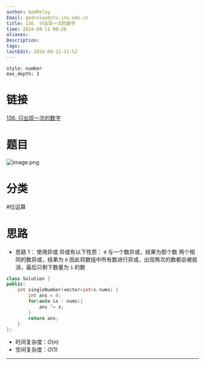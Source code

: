 ```yaml
---
author: GedRelay
Email: gedrelay@stu.jnu.edu.cn
title: 136. 只出现一次的数字
time: 2024-09-11 00:26
aliases: 
Description: 
tags: 
lastEdit: 2024-09-11-11:52
---
```


```toc
style: number
max_depth: 3
```

# 链接
[136. 只出现一次的数字](https://leetcode.cn/problems/single-number/) 

# 题目
![image.png](https://ged-pic-bed.oss-cn-guangzhou.aliyuncs.com/img/202409110026983.png)


# 分类
#位运算

# 思路
- 思路 1：
使用异或
异或有以下性质：
`0` 与一个数异或，结果为那个数
两个相同的数异或，结果为 `0` 
因此将数组中所有数进行异或，出现两次的数都会被抵消，最后只剩下数量为 `1` 的数


```cpp
class Solution {
public:
    int singleNumber(vector<int>& nums) {
        int ans = 0;
        for(auto &x : nums){
            ans ^= x;
        }
        return ans;
    }
};
```


- 时间复杂度：${O\left( n \right)  }$ 
- 空间复杂度：${O\left( 1 \right)  }$ 


---

